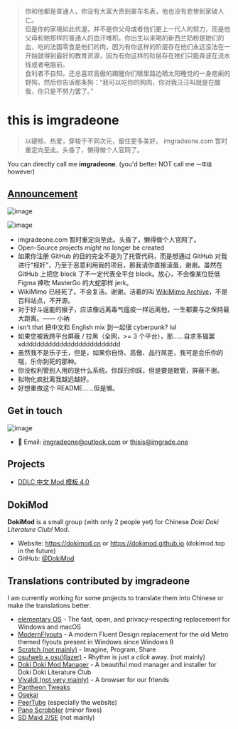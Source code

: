 > 你和他都是普通人，你没有大富大贵到豪车名表，他也没有悲惨到家破人亡。  
> 但是你的家境如此优渥，并不是你父母或者他们更上一代人的努力，而是他父母和她那样的普通人的血汗堆积。你出生以来喝的新西兰奶粉是她们的血，吃的法国零食是他们的肉，因为有你这样的阶层存在他们永远没法在一开始就得到最好的教育资源，因为有你这样的阶层存在她们只能奔波在流水线或者电脑前。  
> 食利者不自知，还总喜欢高傲的踢醒你们眼里路边晒太阳睡觉的一身疤瘌的野狗，然后你告诉那条狗：“我可以吃你的狗肉，你对我汪汪叫就是在酸我，你只是不努力罢了。”

# this is imgradeone

> 以硬核、热爱，穿梭于不同次元，留住更多美好。
> imgradeone.com 暂时重定向至此。头昏了，懒得做个人官网了。

You can directly call me **imgradeone**. (you'd better NOT call me `一年级` however)

## [Announcement](./announcement.md)

![image](https://github.com/imgradeone/imgradeone/assets/30969327/234c60a8-c438-4f18-8c02-97bb2009cd54)

![image](https://github.com/imgradeone/imgradeone/assets/30969327/cfe07c31-dfc2-4d35-b6d2-75e63bfdc92f)

- imgradeone.com 暂时重定向至此。头昏了，懒得做个人官网了。
- Open-Source projects *might* no longer be created
- 如果你注册 GitHub 的目的完全不是为了托管代码，而是想通过 GitHub 对我进行“视奸”，乃至于恶意利用我的项目，那我请你直接滚蛋，谢谢。虽然在 GitHub 上把您 block 了不一定代表全平台 block。放心，不会像某位贬低 Figma 捧吹 MasterGo 的大蛇那样 jerk。
- WikiMimo 已经死了。不会复活。谢谢。活着的叫 [WikiMimo Archive](https://archive.wikimimo.com/)，不是百科站点，不开源。
- 对于好斗逞能的猴子，应该像远离毒气瘟疫一样远离他，一生都要与之保持最大距离。—— 小衲
- isn't that 把中文和 English mix 到一起很 cyberpunk? lul
- 如果您被我跨平台屏蔽 / 拉黑（全网，>= 3 个平台），那……自求多辐罢 xdddddddddddddddddddddddddd
- 虽然我不是乐子壬，但是，如果你自恃、高傲、品行屌差，我可是会乐你的哦，乐你到死的那种。
- 你没权利管别人用的是什么系统。你踩归你踩，但是要是敢管，屏蔽不谢。
- 拟物化疯批离我越远越好。
- 好想重做这个 README……但是懒。

## Get in touch

![image](https://github.com/imgradeone/imgradeone/assets/30969327/cd648459-5faf-47fe-a4cc-f4bead3b90ed)

- 📧 Email: imgradeone@outlook.com or thisis@imgrade.one

## Projects
- [DDLC 中文 Mod 模板 4.0](https://github.com/DokiMod/DDLCModTemplate-Chinese-future)

## DokiMod

**DokiMod** is a small group (with only 2 people yet) for Chinese *Doki Doki Literature Club!* Mod.

- Website: https://dokimod.cn or https://dokimod.github.io (dokimod.top in the future)
- GitHub: [@DokiMod](https://github.com/DokiMod)

## Translations contributed by imgradeone
I am currently working for some projects to translate them into Chinese or make the translations better.

- [elementary OS](https://elementary.io) - The fast, open, and privacy-respecting replacement for Windows and macOS
- [ModernFlyouts](https://github.com/ShankarBUS/ModernFlyouts) - A modern Fluent Design replacement for the old Metro themed flyouts present in Windows since Windows 8
- [Scratch (not mainly)](https://scratch.mit.edu) - Imagine, Program, Share
- [osu!web + osu!(lazer)](https://osu.ppy.sh) - Rhythm is just a *click* away. (not mainly)
- [Doki Doki Mod Manager](https://doki.space) - A beautiful mod manager and installer for Doki Doki Literature Club
- [Vivaldi (not very mainly)](https://vivaldi.com) - A browser for our friends
- [Pantheon Tweaks](https://github.com/pantheon-tweaks/pantheon-tweaks)
- [Osekai](https://osekai.net)
- [PeerTube](https://joinpeertube.org) (especially the website)
- [Pano Scrobbler](https://github.com/kawaiiDango/pScrobbler) (minor fixes)
- [SD Maid 2/SE](https://github.com/d4rken-org/sdmaid-se) (not mainly)

<!--
**imgradeone/imgradeone** is a ✨ _special_ ✨ repository because its `README.md` (this file) appears on your GitHub profile.

Here are some ideas to get you started:

- 🔭 I’m currently working on ...
- 🌱 I’m currently learning ...
- 👯 I’m looking to collaborate on ...
- 🤔 I’m looking for help with ...
- 💬 Ask me about ...
- 📫 How to reach me: ...
- 😄 Pronouns: ...
- ⚡ Fun fact: ...
-->
